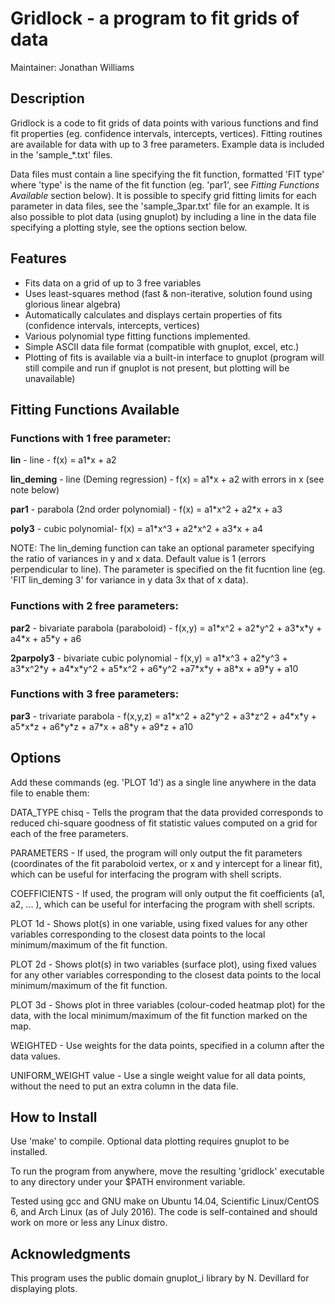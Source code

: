 # **Gridlock** - a program to fit grids of data

Maintainer: Jonathan Williams


## Description

Gridlock is a code to fit grids of data points with various functions and find fit properties (eg. confidence intervals, intercepts, vertices).  Fitting routines are available for data with up to 3 free parameters.  Example data is included in the 'sample\_\*.txt' files.

Data files must contain a line specifying the fit function, formatted 'FIT type' where 'type' is the name of the fit function (eg. 'par1', see *Fitting Functions Available* section below).  It is possible to specify grid fitting limits for each parameter in data files, see the 'sample_3par.txt' file for an example.  It is also possible to plot data (using gnuplot) by including a line in the data file specifying a plotting style, see the options section below.
 

## Features

* Fits data on a grid of up to 3 free variables
* Uses least-squares method (fast & non-iterative, solution found using glorious linear algebra)
* Automatically calculates and displays certain properties of fits (confidence intervals, intercepts, vertices)
* Various polynomial type fitting functions implemented.
* Simple ASCII data file format (compatible with gnuplot, excel, etc.)
* Plotting of fits is available via a built-in interface to gnuplot (program will still compile and run if gnuplot is not present, but plotting will be unavailable)


## Fitting Functions Available

### Functions with 1 free parameter:

**lin** - line - f(x) = a1\*x + a2

**lin_deming** - line (Deming regression) - f(x) = a1\*x + a2 with errors in x (see note below) 

**par1** - parabola (2nd order polynomial) - f(x) = a1\*x^2 + a2\*x + a3

**poly3** - cubic polynomial- f(x) = a1\*x^3 + a2\*x^2 + a3\*x + a4

NOTE: The lin\_deming function can take an optional parameter specifying the ratio of variances in y and x data.  Default value is 1 (errors perpendicular to line).  The parameter is specified on the fit fucntion line (eg. 'FIT lin\_deming 3' for variance in y data 3x that of x data). 

### Functions with 2 free parameters:

**par2** - bivariate parabola (paraboloid) - f(x,y) = a1\*x^2 + a2\*y^2 + a3\*x\*y + a4\*x + a5\*y + a6

**2parpoly3** - bivariate cubic polynomial - f(x,y) = a1\*x^3 + a2\*y^3 + a3\*x^2\*y + a4\*x\*y^2 + a5\*x^2 + a6\*y^2 +a7\*x\*y + a8\*x + a9\*y + a10

### Functions with 3 free parameters:

**par3** - trivariate parabola - f(x,y,z) = a1\*x^2 + a2\*y^2 + a3\*z^2 + a4\*x\*y + a5\*x\*z + a6\*y\*z + a7\*x + a8\*y + a9\*z + a10



## Options

Add these commands (eg. 'PLOT 1d') as a single line anywhere in the data file to enable them:

DATA_TYPE chisq - Tells the program that the data provided corresponds to reduced chi-square goodness of fit statistic values computed on a grid for each of the free parameters.

PARAMETERS - If used, the program will only output the fit parameters (coordinates of the fit paraboloid vertex, or x and y intercept for a linear fit), which can be useful for interfacing the program with shell scripts.

COEFFICIENTS - If used, the program will only output the fit coefficients (a1, a2, ... ), which can be useful for interfacing the program with shell scripts.

PLOT 1d - Shows plot(s) in one variable, using fixed values for any other variables corresponding to the closest data points to the local minimum/maximum of the fit function.

PLOT 2d - Shows plot(s) in two variables (surface plot), using fixed values for any other variables corresponding to the closest data points to the local minimum/maximum of the fit function.

PLOT 3d - Shows plot in three variables (colour-coded heatmap plot) for the data, with the local minimum/maximum of the fit function marked on the map.

WEIGHTED - Use weights for the data points, specified in a column after the data values.

UNIFORM_WEIGHT value - Use a single weight value for all data points, without the need to put an extra column in the data file. 


## How to Install

Use 'make' to compile.  Optional data plotting requires gnuplot to be installed.

To run the program from anywhere, move the resulting 'gridlock' executable to any directory under your $PATH environment variable.

Tested using gcc and GNU make on Ubuntu 14.04, Scientific Linux/CentOS 6, and Arch Linux (as of July 2016).  The code is self-contained and should work on more or less any Linux distro.


## Acknowledgments

This program uses the public domain gnuplot_i library by N. Devillard for displaying plots.

